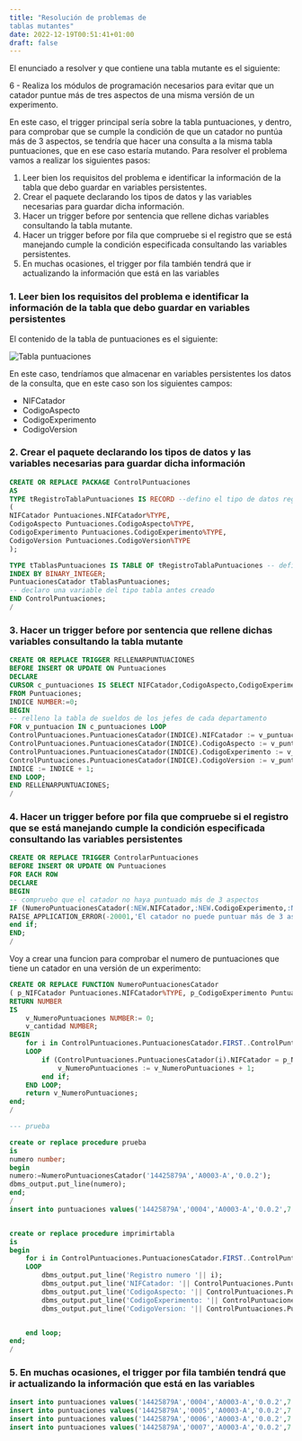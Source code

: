 ```yaml
---
title: "Resolución de problemas de
tablas mutantes"
date: 2022-12-19T00:51:41+01:00
draft: false
---
```


El enunciado a resolver y que contiene una tabla mutante es el siguiente:

6 - Realiza los módulos de programación necesarios para evitar que un catador puntue más de tres aspectos de una misma versión de un experimento.


En este caso, el trigger principal sería sobre la tabla puntuaciones, y dentro, para comprobar que se cumple la condición de que un catador no puntúa más de 3 aspectos, se tendría que hacer una consulta a la misma tabla puntuaciones, que en ese caso estaría mutando. Para resolver el problema vamos a realizar los siguientes pasos:

1. Leer bien los requisitos del problema e identificar la
información de la tabla que debo guardar en variables
persistentes.
1. Crear el paquete declarando los tipos de datos y las variables
necesarias para guardar dicha información.
1. Hacer un trigger before por sentencia que rellene dichas
variables consultando la tabla mutante.
1. Hacer un trigger before por fila que compruebe si el registro
que se está manejando cumple la condición especificada
consultando las variables persistentes.
1. En muchas ocasiones, el trigger por fila también tendrá que ir
actualizando la información que está en las variables

### 1. Leer bien los requisitos del problema e identificar la información de la tabla que debo guardar en variables persistentes

El contenido de la tabla de puntuaciones es el siguiente:

![Tabla puntuaciones](https://i.imgur.com/wMxNzMj.png)

En este caso, tendríamos que almacenar en variables persistentes los datos de la consulta, que en este caso son los siguientes campos:

* NIFCatador
* CodigoAspecto
* CodigoExperimento
* CodigoVersion

### 2. Crear el paquete declarando los tipos de datos y las variables necesarias para guardar dicha información

```sql
CREATE OR REPLACE PACKAGE ControlPuntuaciones
AS
TYPE tRegistroTablaPuntuaciones IS RECORD --defino el tipo de datos registro
(
NIFCatador Puntuaciones.NIFCatador%TYPE,
CodigoAspecto Puntuaciones.CodigoAspecto%TYPE,
CodigoExperimento Puntuaciones.CodigoExperimento%TYPE,
CodigoVersion Puntuaciones.CodigoVersion%TYPE
);

TYPE tTablasPuntuaciones IS TABLE OF tRegistroTablaPuntuaciones -- defino el tipo de datos tabla
INDEX BY BINARY_INTEGER;
PuntuacionesCatador tTablasPuntuaciones;
-- declaro una variable del tipo tabla antes creado
END ControlPuntuaciones;
/
```

### 3. Hacer un trigger before por sentencia que rellene dichas variables consultando la tabla mutante

```sql
CREATE OR REPLACE TRIGGER RELLENARPUNTUACIONES
BEFORE INSERT OR UPDATE ON Puntuaciones
DECLARE
CURSOR c_puntuaciones IS SELECT NIFCatador,CodigoAspecto,CodigoExperimento,CodigoVersion
FROM Puntuaciones;
INDICE NUMBER:=0;
BEGIN
-- relleno la tabla de sueldos de los jefes de cada departamento
FOR v_puntuacion IN c_puntuaciones LOOP
ControlPuntuaciones.PuntuacionesCatador(INDICE).NIFCatador := v_puntuacion.NIFCatador;
ControlPuntuaciones.PuntuacionesCatador(INDICE).CodigoAspecto := v_puntuacion.CodigoAspecto;
ControlPuntuaciones.PuntuacionesCatador(INDICE).CodigoExperimento := v_puntuacion.CodigoExperimento;
ControlPuntuaciones.PuntuacionesCatador(INDICE).CodigoVersion := v_puntuacion.CodigoVersion;
INDICE := INDICE + 1;
END LOOP;
END RELLENARPUNTUACIONES;
/
```

### 4. Hacer un trigger before por fila que compruebe si el registro que se está manejando cumple la condición especificada consultando las variables persistentes

```sql
CREATE OR REPLACE TRIGGER ControlarPuntuaciones
BEFORE INSERT OR UPDATE ON Puntuaciones
FOR EACH ROW
DECLARE
BEGIN
-- compruebo que el catador no haya puntuado más de 3 aspectos
IF (NumeroPuntuacionesCatador(:NEW.NIFCatador,:NEW.CodigoExperimento,:NEW.CodigoVersion) > 3) THEN
RAISE_APPLICATION_ERROR(-20001,'El catador no puede puntuar más de 3 aspectos');
end if;
END;
/
```

Voy a crear una funcion para comprobar el numero de puntuaciones que tiene un catador en una versión de un experimento:

```sql
CREATE OR REPLACE FUNCTION NumeroPuntuacionesCatador
( p_NIFCatador Puntuaciones.NIFCatador%TYPE, p_CodigoExperimento Puntuaciones.CodigoExperimento%TYPE, p_CodigoVersion Puntuaciones.CodigoVersion%TYPE)
RETURN NUMBER
IS
    v_NumeroPuntuaciones NUMBER:= 0;
    v_cantidad NUMBER;
BEGIN
    for i in ControlPuntuaciones.PuntuacionesCatador.FIRST..ControlPuntuaciones.PuntuacionesCatador.LAST
    LOOP
        if (ControlPuntuaciones.PuntuacionesCatador(i).NIFCatador = p_NIFCatador) and (ControlPuntuaciones.PuntuacionesCatador(i).CodigoExperimento = p_CodigoExperimento) and (ControlPuntuaciones.PuntuacionesCatador(i).CodigoVersion = p_CodigoVersion) then
            v_NumeroPuntuaciones := v_NumeroPuntuaciones + 1;
        end if;
    END LOOP;
    return v_NumeroPuntuaciones;
end;
/

--- prueba

create or replace procedure prueba
is
numero number;
begin
numero:=NumeroPuntuacionesCatador('14425879A','A0003-A','0.0.2');
dbms_output.put_line(numero);
end;
/
insert into puntuaciones values('14425879A','0004','A0003-A','0.0.2',7.5);


create or replace procedure imprimirtabla
is
begin
    for i in ControlPuntuaciones.PuntuacionesCatador.FIRST..ControlPuntuaciones.PuntuacionesCatador.LAST
    LOOP
        dbms_output.put_line('Registro numero '|| i);
        dbms_output.put_line('NIFCatador: '|| ControlPuntuaciones.PuntuacionesCatador(i).NIFCatador);
        dbms_output.put_line('CodigoAspecto: '|| ControlPuntuaciones.PuntuacionesCatador(i).CodigoAspecto);
        dbms_output.put_line('CodigoExperimento: '|| ControlPuntuaciones.PuntuacionesCatador(i).CodigoExperimento);
        dbms_output.put_line('CodigoVersion: '|| ControlPuntuaciones.PuntuacionesCatador(i).CodigoVersion);


    end loop;
end;
/
```

### 5. En muchas ocasiones, el trigger por fila también tendrá que ir actualizando la información que está en las variables

```sql
insert into puntuaciones values('14425879A','0004','A0003-A','0.0.2',7.5);
insert into puntuaciones values('14425879A','0005','A0003-A','0.0.2',7.5);
insert into puntuaciones values('14425879A','0006','A0003-A','0.0.2',7.5);
insert into puntuaciones values('14425879A','0007','A0003-A','0.0.2',7.5);
```